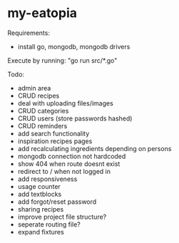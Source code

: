 # my-eatopia

Requirements:
- install go, mongodb, mongodb drivers

Execute by running:
"go run src/*.go"

Todo:
- admin area
- CRUD recipes
- deal with uploading files/images
- CRUD categories
- CRUD users (store passwords hashed)
- CRUD reminders
- add search functionality
- inspiration recipes pages
- add recalculating ingredients depending on persons
- mongodb connection not hardcoded
- show 404 when route doesnt exist
- redirect to / when not logged in
- add responsiveness
- usage counter
- add textblocks
- add forgot/reset password
- sharing recipes
- improve project file structure?
- seperate routing file?
- expand fixtures

